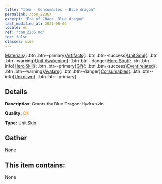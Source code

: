 ```yaml
---
title: "Item - Consumables - Blue dragon"
permalink: /con_2236/
excerpt: "Era of Chaos  Blue dragon"
last_modified_at: 2021-08-04
locale: en
ref: "con_2236.md"
toc: false
classes: wide
---
```

 [Materials](/Items/){: .btn .btn--primary}[Artifacts](/Items/Artifacts/){: .btn .btn--success}[Unit Soul](/Items/UnitSoul/){: .btn .btn--warning}[Unit Awakening](/Items/UnitAwakening/){: .btn .btn--danger}[Hero Soul](/Items/HeroSoul/){: .btn .btn--info}[Hero Skill](/Items/HeroSkill/){: .btn .btn--primary}[Gift](/Items/Gift/){: .btn .btn--success}[Event related](/Items/Events/){: .btn .btn--warning}[Avatars](/Items/Avatars/){: .btn .btn--danger}[Consumables](/Items/Consumables/){: .btn .btn--info}[Unknown](/Items/Unknown/){: .btn .btn--primary}

## Details
 **Description:** Grants the Blue Dragon: Hydra skin.

 **Quality:** <span style="color: #FF8C00">OK</span>

 **Type:** Unit Skin

## Gather

  None

## This item contains:

  None

